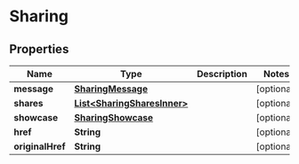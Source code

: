 

# Sharing


## Properties

| Name | Type | Description | Notes |
|------------ | ------------- | ------------- | -------------|
|**message** | [**SharingMessage**](SharingMessage.md) |  |  [optional] |
|**shares** | [**List&lt;SharingSharesInner&gt;**](SharingSharesInner.md) |  |  [optional] |
|**showcase** | [**SharingShowcase**](SharingShowcase.md) |  |  [optional] |
|**href** | **String** |  |  [optional] |
|**originalHref** | **String** |  |  [optional] |



